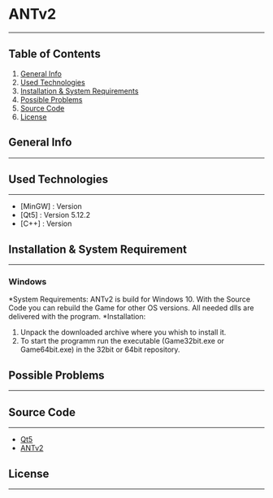 # ANTv2
***
## Table of Contents
1. [General Info](#general-info)
2. [Used Technologies](#used-technologies)
3. [Installation & System Requirements](#installation-&-system-requirements)
4. [Possible Problems](#possible-problems)
5. [Source Code](#source-code)
6. [License](#license)

## General Info
***

## Used Technologies
***
* [MinGW] : Version
* [Qt5] : Version 5.12.2
* [C++] : Version

## Installation & System Requirement
***
### Windows
*System Requirements: ANTv2 is build for Windows 10. With the Source Code you can rebuild the Game for other OS versions. All needed dlls are delivered with the program.
*Installation:
1. Unpack the downloaded archive where you whish to install it.
2. To start the programm run the executable (Game32bit.exe or Game64bit.exe) in the 32bit or 64bit repository.

## Possible Problems
***

## Source Code
***
* [Qt5](https://github.com/hrafnass/qt5.12.2_build)
* [ANTv2](https://github.com/hrafnass/ANTv2)

## License
***
